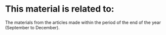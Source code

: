 # This material is related to: 

The materials from the articles made within the period of the end of the year (September to December). 
